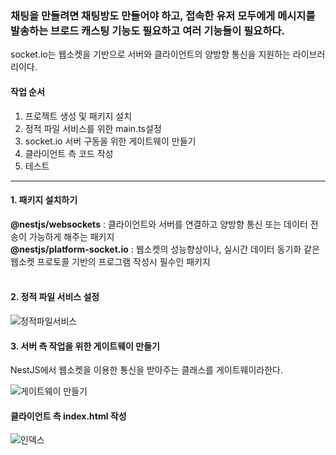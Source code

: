 <h3>채팅을 만들려면 채팅방도 만들어야 하고, 접속한 유저 모두에게 메시지를 발송하는 브로드 캐스팅 기능도 필요하고 여러 기능들이 필요하다.</h3>

<span>socket.io는 웹소켓을 기반으로 서버와 클라이언트의 양방향 통신을 지원하는 라이브러리이다.</span>

<h4>작업 순서</h4>
<ol>
  <li>프로젝트 생성 및 패키지 설치</li>
  <li>정적 파일 서비스를 위한 main.ts설정</li>
  <li>socket.io 서버 구동을 위한 게이트웨이 만들기</li>
  <li>클라이언트 측 코드 작성</li>
  <li>테스트</li>
</ol>
<hr>

<h4>1. 패키지 설치하기</h4>
<b>@nestjs/websockets</b> : 클라이언트와 서버를 연결하고 양방향 통신 또는 데이터 전송이 가능하게 해주는 패키지
<br>
<b>@nestjs/platform-socket.io</b> : 웹소켓의 성능향상이나, 실시간 데이터 동기화 같은 웹소켓 프로토콜 기반의 프로그램 작성시 필수인 패키지
<br><br>
<h4>2. 정적 파일 서비스 설정</h4>

![정적파일서비스](https://github.com/hkw2304/NestJS_Chat/assets/111471255/c418a04a-5499-433a-8f81-23ddf82c16b1)

<h4>3. 서버 측 작업을 위한 게이트웨이 만들기</h4>

NestJS에서 웹소켓을 이용한 통신을 받아주는 클래스를 게이트웨이라한다.

![게이트웨이 만들기](https://github.com/hkw2304/NestJS_Chat/assets/111471255/ce451f9f-8e0a-457a-a55c-d4e34934f26b)

<h4>클라이언트 측 index.html 작성</h4>

![인덱스](https://github.com/hkw2304/NestJS_Chat/assets/111471255/7beb4230-102a-4480-9c19-70ae3af2f933)





